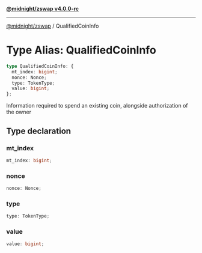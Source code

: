 [**@midnight/zswap v4.0.0-rc**](../README.md)

***

[@midnight/zswap](../globals.md) / QualifiedCoinInfo

# Type Alias: QualifiedCoinInfo

```ts
type QualifiedCoinInfo: {
  mt_index: bigint;
  nonce: Nonce;
  type: TokenType;
  value: bigint;
};
```

Information required to spend an existing coin, alongside authorization of
the owner

## Type declaration

### mt\_index

```ts
mt_index: bigint;
```

### nonce

```ts
nonce: Nonce;
```

### type

```ts
type: TokenType;
```

### value

```ts
value: bigint;
```
